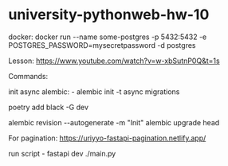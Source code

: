 # university-pythonweb-hw-10

docker: docker run --name some-postgres -p 5432:5432 -e POSTGRES_PASSWORD=mysecretpassword -d postgres

Lesson: https://www.youtube.com/watch?v=w-xbSutnP0Q&t=1s

Commands:

init async alembic: - alembic init -t async migrations

poetry add black -G dev

alembic revision --autogenerate -m "Init"
alembic upgrade head

For pagination: https://uriyyo-fastapi-pagination.netlify.app/

run script - fastapi dev ./main.py

